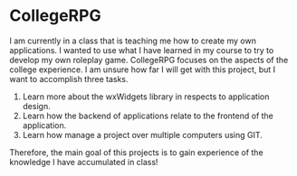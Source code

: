 # CollegeRPG
I am currently in a class that is teaching me how to create my own applications. I wanted to use what I have learned in my course to try to develop my own roleplay game. CollegeRPG focuses on the aspects of the college experience. I am unsure how far I will get with this project, but I want to accomplish three tasks.

1) Learn more about the wxWidgets library in respects to application design.
2) Learn how the backend of applications relate to the frontend of the application.
3) Learn how manage a project over multiple computers using GIT.

Therefore, the main goal of this projects is to gain experience of the knowledge I have accumulated in class!
